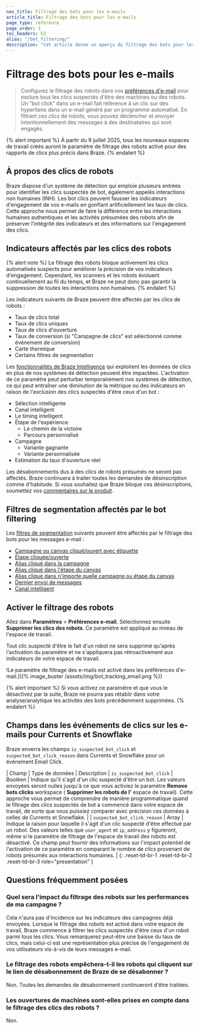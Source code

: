 ```yaml
---
nav_title: Filtrage des bots pour les e-mails
article_title: Filtrage des bots pour les e-mails
page_type: reference
page_order: 1
toc_headers: h2
alias: "/bot_filtering/"
description: "Cet article donne un aperçu du filtrage des bots pour les e-mails."
---
```


# Filtrage des bots pour les e-mails

> Configurez le filtrage des robots dans vos [préférences d'e-mail]({{site.baseurl}}/user_guide/administrative/app_settings/email_settings) pour exclure tous les clics suspectés d'être des machines ou des robots. Un "bot click" dans un e-mail fait référence à un clic sur des hyperliens dans un e-mail généré par un programme automatisé. En filtrant ces clics de robots, vous pouvez déclencher et envoyer intentionnellement des messages à des destinataires qui sont engagés.

{% alert important %}
À partir du 9 juillet 2025, tous les nouveaux espaces de travail créés auront le paramètre de filtrage des robots activé pour des rapports de clics plus précis dans Braze.
{% endalert %}

## À propos des clics de robots

Braze dispose d'un système de détection qui emploie plusieurs entrées pour identifier les clics suspectés de bot, également appelés interactions non humaines (INH). Les bot clics peuvent fausser les indicateurs d'engagement de vos e-mails en gonflant artificiellement les taux de clics. Cette approche nous permet de faire la différence entre les interactions humaines authentiques et les activités présumées des robots afin de préserver l'intégrité des indicateurs et des informations sur l'engagement des clics.

## Indicateurs affectés par les clics des robots

{% alert note %}
Le filtrage des robots bloque activement les clics automatisés suspects pour améliorer la précision de vos indicateurs d'engagement. Cependant, les scanners et les robots évoluent continuellement au fil du temps, et Braze ne peut donc pas garantir la suppression de toutes les interactions non humaines.
{% endalert %}

Les indicateurs suivants de Braze peuvent être affectés par les clics de robots :

- Taux de clics total
- Taux de clics uniques
- Taux de clics d'ouverture
- Taux de conversion (si "Campagne de clics" est sélectionné comme événement de conversion)
- Carte thermique
- Certains filtres de segmentation

Les [fonctionnalités de Braze Intelligence]({{site.baseurl}}/user_guide/brazeai/intelligence) qui exploitent les données de clics en plus de nos systèmes de détection peuvent être impactées. L'activation de ce paramètre peut perturber temporairement nos systèmes de détection, ce qui peut entraîner une diminution de la métrique ou des indicateurs en raison de l'exclusion des clics suspectés d'être ceux d'un bot :

- Sélection intelligente
- Canal intelligent
- Le timing intelligent
- Étape de l'expérience
    - Le chemin de la victoire
    - Parcours personnalisé
- Campagne
    - Variante gagnante
    - Variante personnalisée
- Estimation du taux d'ouverture réel

Les désabonnements dus à des clics de robots présumés ne seront pas affectés. Braze continuera à traiter toutes les demandes de désinscription comme d'habitude. Si vous souhaitez que Braze bloque ces désinscriptions, soumettez vos [commentaires sur le produit]({{site.baseurl}}/user_guide/administrative/access_braze/portal).

## Filtres de segmentation affectés par le bot filtering

Les [filtres de segmentation]({{site.baseurl}}/user_guide/engagement_tools/segments/segmentation_filters) suivants peuvent être affectés par le filtrage des bots pour les messages e-mail :

- [Campagne ou canvas cliqué/ouvert avec étiquette]({{site.baseurl}}/user_guide/engagement_tools/segments/segmentation_filters#clicked-opened-campaign-or-canvas-with-tag)
- [Étape cliquée/ouverte]({{site.baseurl}}/user_guide/engagement_tools/segments/segmentation_filters#clicked-opened-step)
- [Alias cliqué dans la campagne]({{site.baseurl}}/user_guide/engagement_tools/segments/segmentation_filters#clicked-alias-in-campaign)
- [Alias cliqué dans l'étape du canvas]({{site.baseurl}}/user_guide/engagement_tools/segments/segmentation_filters#clicked-alias-in-canvas-step)
- [Alias cliqué dans n'importe quelle campagne ou étape du canvas]({{site.baseurl}}/user_guide/engagement_tools/segments/segmentation_filters#clicked-alias-in-any-campaign-or-canvas-step)
- [Dernier envoi de messages]({{site.baseurl}}/user_guide/engagement_tools/segments/segmentation_filters#last-engaged-with-message)
- [Canal intelligent]({{site.baseurl}}/user_guide/engagement_tools/segments/segmentation_filters#intelligent-channel)

## Activer le filtrage des robots

Allez dans **Paramètres** > **Préférences e-mail.** Sélectionnez ensuite **Supprimer les clics des robots**. Ce paramètre est appliqué au niveau de l'espace de travail.

Tout clic suspecté d'être le fait d'un robot ne sera supprimé qu'après l'activation du paramètre et ne s'appliquera pas rétroactivement aux indicateurs de votre espace de travail.

!Le paramètre de filtrage des e-mails est activé dans les préférences d'e-mail.]({% image_buster /assets/img/bot_tracking_email.png %})

{% alert important %}
Si vous activez ce paramètre et que vous le désactivez par la suite, Braze ne pourra pas rétablir dans votre analyse/analytique les activités des bots précédemment supprimées.
{% endalert %}

## Champs dans les événements de clics sur les e-mails pour Currents et Snowflake

Braze enverra les champs `is_suspected_bot_click` et `suspected_bot_click_reason` dans Currents et Snowflake pour un événement Email Click.

| Champ | Type de données | Description
| `is_suspected_bot_click` | Booléen | Indique qu'il s'agit d'un clic suspecté d'être un bot. Les valeurs envoyées seront nulles jusqu'à ce que vous activiez le paramètre **Remove bots clicks** workspace ( **Supprimer les robots de l'** espace de travail). Cette approche vous permet de comprendre de manière programmatique quand le filtrage des clics suspectés de bot a commencé dans votre espace de travail, de sorte que vous puissiez comparer avec précision ces données à celles de Currents et Snowflake. |
| `suspected_bot_click_reason` | Array | Indique la raison pour laquelle il s'agit d'un clic suspecté d'être effectué par un robot. Des valeurs telles que `user_agent` et `ip_address` y figureront, même si le paramètre de filtrage de l'espace de travail des robots est désactivé. Ce champ peut fournir des informations sur l'impact potentiel de l'activation de ce paramètre en comparant le nombre de clics provenant de robots présumés aux interactions humaines. |
{: .reset-td-br-1 .reset-td-br-2 .reset-td-br-3 role="presentation" }

## Questions fréquemment posées

### Quel sera l'impact du filtrage des robots sur les performances de ma campagne ?

Cela n'aura pas d'incidence sur les indicateurs des campagnes déjà envoyées. Lorsque le filtrage des robots est activé dans votre espace de travail, Braze commence à filtrer les clics suspectés d'être ceux d'un robot parmi tous les clics. Vous remarquerez peut-être une baisse du taux de clics, mais celui-ci est une représentation plus précise de l'engagement de vos utilisateurs vis-à-vis de leurs messages e-mail.

### Le filtrage des robots empêchera-t-il les robots qui cliquent sur le lien de désabonnement de Braze de se désabonner ?

Non. Toutes les demandes de désabonnement continueront d'être traitées.

### Les ouvertures de machines sont-elles prises en compte dans le filtrage des clics des robots ?

Non.
